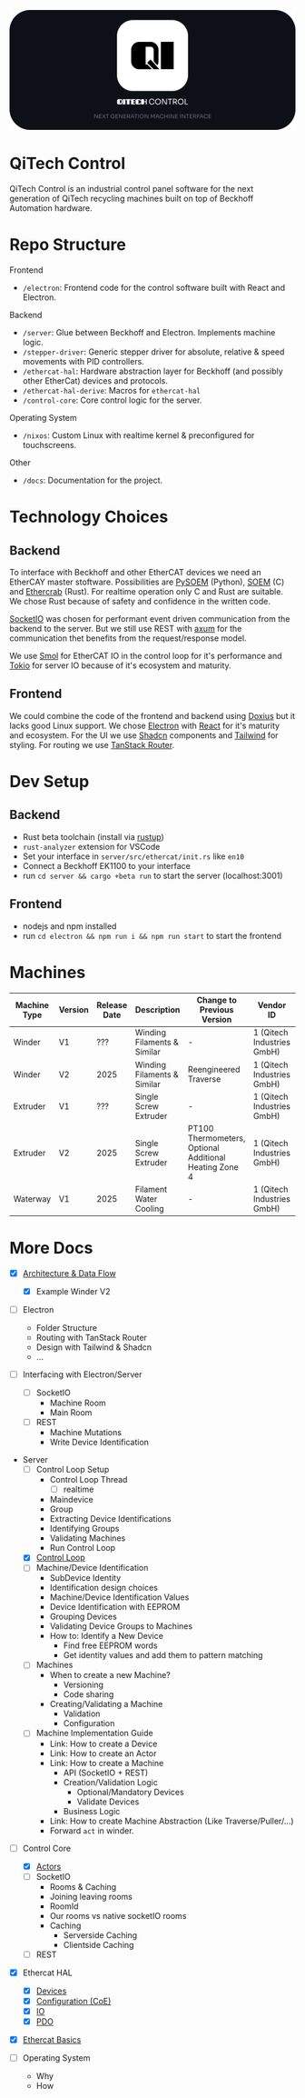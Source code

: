 ![](./docs/assets/github-banner.png)
# QiTech Control
QiTech Control is an industrial control panel software for the next generation of QiTech recycling machines built on top of Beckhoff Automation hardware.

# Repo Structure

Frontend
- `/electron`: Frontend code for the control software built with React and Electron.

Backend
- `/server`: Glue between Beckhoff and Electron. Implements machine logic.
- `/stepper-driver`: Generic stepper driver for absolute, relative & speed movements with PID controllers.
- `/ethercat-hal`: Hardware abstraction layer for Beckhoff (and possibly other EtherCat) devices and protocols.
- `/ethercat-hal-derive`: Macros for `ethercat-hal`
- `/control-core`: Core control logic for the server.

Operating System
- `/nixos`: Custom Linux with realtime kernel & preconfigured for touchscreens.

Other
- `/docs`: Documentation for the project.


# Technology Choices
## Backend
To interface with Beckhoff and other EtherCAT devices we need an EtherCAY master stoftware. Possibilities are [PySOEM](https://github.com/bnjmnp/pysoem) (Python), [SOEM](https://github.com/OpenEtherCATsociety/SOEM) (C) and [Ethercrab](https://github.com/ethercrab-rs/ethercrab) (Rust). For realtime operation only C and Rust are suitable. We chose Rust because of safety and confidence in the written code.

[SocketIO](https://socket.io/) was chosen for performant event driven communication from the backend to the server. But we still use REST with [axum](https://docs.rs/axum/latest/axum/) for the communication thet benefits from the request/response model.

We use [Smol](https://github.com/smol-rs/smol) for EtherCAT IO in the control loop for it's performance and [Tokio](https://tokio.rs/) for server IO because of it's ecosystem and maturity.

## Frontend
We could combine the code of the frontend and backend using [Doxius](https://dioxuslabs.com/) but it lacks good Linux support. We chose [Electron](https://www.electronjs.org/) with [React](https://react.dev/) for it's maturity and ecosystem. For the UI we use [Shadcn](https://ui.shadcn.com/) components and [Tailwind](https://tailwindcss.com/) for styling. For routing we use [TanStack Router](https://tanstack.com/router/v1).

# Dev Setup

## Backend
- Rust beta toolchain (install via [rustup](https://rustup.rs/))
- `rust-analyzer` extension for VSCode
- Set your interface in `server/src/ethercat/init.rs` like `en10`
- Connect a Beckhoff EK1100 to your interface
- run `cd server && cargo +beta run` to start the server (localhost:3001)

## Frontend
- nodejs and npm installed
- run `cd electron && npm run i && npm run start` to start the frontend

# Machines

| Machine Type | Version | Release Date | Description                 | Change to Previous Version                             | Vendor ID                  | Machine ID | Implemented | Docs                            |
| ------------ | ------- | ------------ | --------------------------- | ------------------------------------------------------ | -------------------------- | ---------- | ----------- | ------------------------------- |
| Winder       | V1      | ???          | Winding Filaments & Similar | -                                                      | 1 (Qitech Industries GmbH) | 1          | Reserved    | -                               |
| Winder       | V2      | 2025         | Winding Filaments & Similar | Reengineered Traverse                                  | 1 (Qitech Industries GmbH) | 2          | In Progress | [](./docs/machines/winder-1.md) |
| Extruder     | V1      | ???          | Single Screw Extruder       | -                                                      | 1 (Qitech Industries GmbH) | 3          | Reserved    | -                               |
| Extruder     | V2      | 2025         | Single Screw Extruder       | PT100 Thermometers, Optional Additional Heating Zone 4 | 1 (Qitech Industries GmbH) | 4          | Not Yet     |                                 |
| Waterway     | V1      | 2025         | Filament Water Cooling      | -                                                      | 1 (Qitech Industries GmbH) | 5          | Not Yet     |                                 |

# More Docs

- [X] [Architecture & Data Flow](./docs/architecture-overview.md)
  - [X] Example Winder V2

- [ ] Electron
  - Folder Structure 
  - Routing with TanStack Router
  - Design with Tailwind & Shadcn 
  - ...

- [ ] Interfacing with Electron/Server
  - [ ] SocketIO
    - Machine Room
    - Main Room
  - [ ] REST
    - Machine Mutations
    - Write Device Identification

- Server
  - [ ] Control Loop Setup
    - Control Loop Thread
      - [ ] realtime
    - Maindevice
    - Group
    - Extracting Device Identifications
    - Identifying Groups
    - Validating Machines
    - Run Control Loop
  - [X] [Control Loop](./docs/control-loop.md)
  - [ ] Machine/Device Identification
    - SubDevice Identity
    - Identification design choices
    - Machine/Device Identification Values
    - Device Identification with EEPROM
    - Grouping Devices
    - Validating Device Groups to Machines
    - How to: Identify a New Device
      - Find free EEPROM words
      - Get identity values and add them to pattern matching
  - [ ] Machines
    - When to create a new Machine?
      - Versioning
      - Code sharing
    - Creating/Validating a Machine
      - Validation
      - Configuration
  - [ ] Machine Implementation Guide
    - Link: How to create a Device
    - Link: How to create an Actor
    - Link: How to create a Machine
      - API (SocketIO + REST)
      - Creation/Validation Logic
        - Optional/Mandatory Devices
        - Validate Devices
      - Business Logic
    - Link: How to create Machine Abstraction (Like Traverse/Puller/...)
    - Forward `act` in winder.

- [ ] Control Core
  - [X] [Actors](./docs/actors.md)
  - [ ] SocketIO
    - Rooms & Caching
    - Joining leaving rooms
    - RoomId
    - Our rooms vs native socketIO rooms
    - Caching
      - Serverside Caching
      - Clientside Caching
  - [ ] REST

- [X] Ethercat HAL
  - [X] [Devices](./docs/devices.md)
  - [X] [Configuration (CoE)](./docs/coe.md)
  - [X] [IO](./docs/io.md)
  - [X] [PDO](./docs/pdo.md)

- [X] [Ethercat Basics](./docs/ethercat-basics.md)

- [ ] Operating System
  - Why
  - How